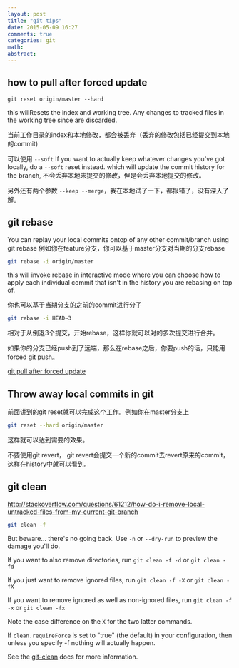 ```yaml
---
layout: post
title: "git tips"
date: 2015-05-09 16:27
comments: true
categories: git
math: 
abstract: 
---
```


## how to pull after forced update

```
git reset origin/master --hard
```

this willResets the index and working tree. Any changes to tracked files in the working tree since are discarded.

当前工作目录的index和本地修改，都会被丢弃（丢弃的修改包括已经提交到本地的commit)

<!-- more -->

可以使用 `--soft`
If you want to actually keep whatever changes you've got locally, do a `--soft` reset instead. which will update the commit history for the branch,
不会丢弃本地未提交的修改，但是会丢弃本地提交的修改。

另外还有两个参数 `--keep --merge`，我在本地试了一下，都报错了，没有深入了解。

## git rebase
You can replay your local commits ontop of any other commit/branch using git rebase
例如你在feature分支，你可以基于master分支对当期的分支rebase

```bash
git rebase -i origin/master
```

this will invoke rebase in interactive mode where you can choose how to apply each individual commit that isn't in the history you are rebasing on top of.

你也可以基于当期分支的之前的commit进行分子

```bash
git rebase -i HEAD~3
```

相对于从倒退3个提交，开始rebase，这样你就可以对的多次提交进行合并。

如果你的分支已经push到了远端，那么在rebase之后，你要push的话，只能用 forced git push。 

[git pull after forced update](http://stackoverflow.com/questions/9813816/git-pull-after-forced-update)


## Throw away local commits in git

前面讲到的git reset就可以完成这个工作。例如你在master分支上

```bash
git reset --hard origin/master 
```

这样就可以达到需要的效果。

不要使用git revert， git revert会提交一个新的commit去revert原来的commit，这样在history中就可以看到。

## git clean

http://stackoverflow.com/questions/61212/how-do-i-remove-local-untracked-files-from-my-current-git-branch

```bash
git clean -f
```

But beware... there's no going back. Use `-n` or `--dry-run` to preview the damage you'll do.

If you want to also remove directories, run `git clean -f -d` or `git clean -fd`

If you just want to remove ignored files, run `git clean -f -X` or `git clean -fX`

If you want to remove ignored as well as non-ignored files, run `git clean -f -x` or `git clean -fx`

Note the case difference on the `X` for the two latter commands.

If `clean.requireForce` is set to "true" (the default) in your configuration, then unless you specify -f nothing will actually happen.

See the [git-clean](http://git-scm.com/docs/git-clean) docs for more information.
